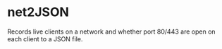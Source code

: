 # net2JSON
Records live clients on a network and whether port 80/443 are open on each client to a JSON file. 
